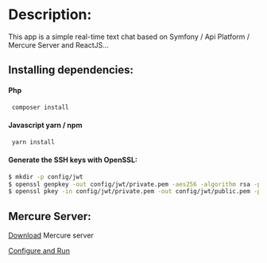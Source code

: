 # Description:

This app is a simple real-time text chat based on Symfony / Api Platform / Mercure Server and ReactJS…

## Installing dependencies:

#### Php
```bash
 composer install
```
#### Javascript yarn / npm
```bash
 yarn install
```

#### Generate the SSH keys with OpenSSL:
```sh
$ mkdir -p config/jwt
$ openssl genpkey -out config/jwt/private.pem -aes256 -algorithm rsa -pkeyopt rsa_keygen_bits:4096
$ openssl pkey -in config/jwt/private.pem -out config/jwt/public.pem -pubout`
 ```
## Mercure Server:

[Download](https://github.com/dunglas/mercure/releases) Mercure server

[Configure and Run](https://mercure.rocks/docs/hub/install)
